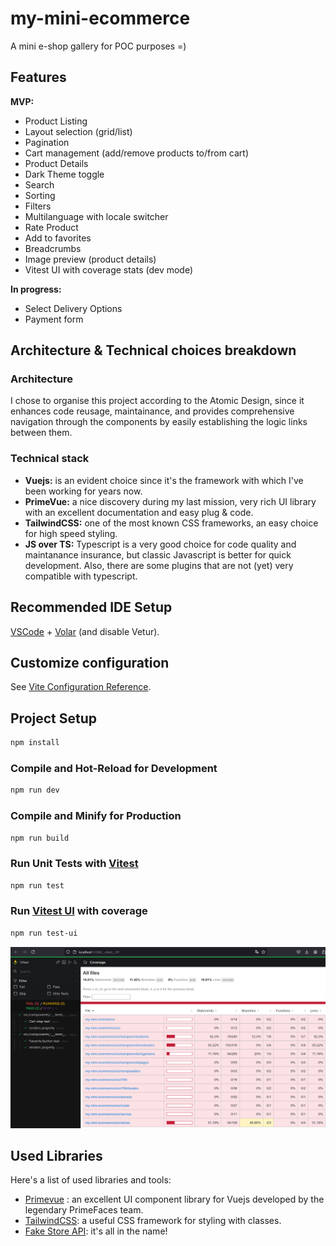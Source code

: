 # my-mini-ecommerce
A mini e-shop gallery for POC purposes =)

## Features

**MVP:**
- Product Listing
- Layout selection (grid/list)
- Pagination
- Cart management (add/remove products to/from cart)
- Product Details
- Dark Theme toggle
- Search
- Sorting
- Filters
- Multilanguage with locale switcher
- Rate Product
- Add to favorites
- Breadcrumbs
- Image preview (product details)
- Vitest UI with coverage stats (dev mode)

**In progress:**
- Select Delivery Options
- Payment form


## Architecture & Technical choices breakdown

### Architecture
I chose to organise this project according to the Atomic Design, since it enhances code reusage, maintainance, and provides comprehensive navigation through the components by easily establishing the logic links between them.

### Technical stack
- **Vuejs:** is an evident choice since it's the framework with which I've been working for years now.
- **PrimeVue:** a nice discovery during my last mission, very rich UI library with an excellent documentation and easy plug & code.
- **TailwindCSS:** one of the most known CSS frameworks, an easy choice for high speed styling.
- **JS over TS:** Typescript is a very good choice for code quality and maintanance insurance, but classic Javascript is better for quick development. Also, there are some plugins that are not (yet) very compatible with typescript.

## Recommended IDE Setup

[VSCode](https://code.visualstudio.com/) + [Volar](https://marketplace.visualstudio.com/items?itemName=Vue.volar) (and disable Vetur).

## Customize configuration

See [Vite Configuration Reference](https://vitejs.dev/config/).

## Project Setup

```sh
npm install
```

### Compile and Hot-Reload for Development

```sh
npm run dev
```

### Compile and Minify for Production

```sh
npm run build
```

### Run Unit Tests with [Vitest](https://vitest.dev/)

```sh
npm run test
```

### Run [Vitest UI](https://vitest.dev/guide/ui.html) with coverage

```sh
npm run test-ui
```
![vitest UI](src/assets/img/vitestUI.png)

## Used Libraries

Here's a list of used libraries and tools:

- [Primevue](https://primevue.org/) : an excellent UI component library for Vuejs developed by the legendary PrimeFaces team.
- [TailwindCSS](https://tailwindcss.com): a useful CSS framework for styling with classes.
- [Fake Store API](https://fakestoreapi.com): it's all in the name!